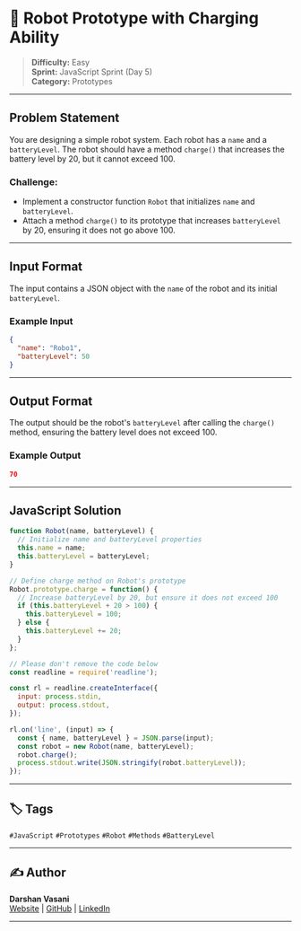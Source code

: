 # 📝 Robot Prototype with Charging Ability

> **Difficulty:** Easy  
> **Sprint:** JavaScript Sprint (Day 5)  
> **Category:** Prototypes

---

## Problem Statement

You are designing a simple robot system. Each robot has a `name` and a `batteryLevel`. The robot should have a method `charge()` that increases the battery level by 20, but it cannot exceed 100.

### Challenge:
- Implement a constructor function `Robot` that initializes `name` and `batteryLevel`.
- Attach a method `charge()` to its prototype that increases `batteryLevel` by 20, ensuring it does not go above 100.

---

## Input Format

The input contains a JSON object with the `name` of the robot and its initial `batteryLevel`.

### Example Input

```json
{
  "name": "Robo1",
  "batteryLevel": 50
}
```

---

## Output Format

The output should be the robot's `batteryLevel` after calling the `charge()` method, ensuring the battery level does not exceed 100.

### Example Output

```json
70
```

---

## JavaScript Solution

```js
function Robot(name, batteryLevel) {
  // Initialize name and batteryLevel properties
  this.name = name;
  this.batteryLevel = batteryLevel;
}

// Define charge method on Robot's prototype
Robot.prototype.charge = function() {
  // Increase batteryLevel by 20, but ensure it does not exceed 100
  if (this.batteryLevel + 20 > 100) {
    this.batteryLevel = 100;
  } else {
    this.batteryLevel += 20;
  }
};

// Please don't remove the code below
const readline = require('readline');

const rl = readline.createInterface({
  input: process.stdin,
  output: process.stdout,
});

rl.on('line', (input) => {
  const { name, batteryLevel } = JSON.parse(input);
  const robot = new Robot(name, batteryLevel);
  robot.charge();
  process.stdout.write(JSON.stringify(robot.batteryLevel));
});
```

---

## 🏷️ Tags

`#JavaScript` `#Prototypes` `#Robot` `#Methods` `#BatteryLevel`

---

## ✍️ Author

**Darshan Vasani**  
[Website](https://dpvasani56.vercel.app/) | [GitHub](https://github.com/dpvasani) | [LinkedIn](https://linkedin.com/in/dpvasani56)

---

